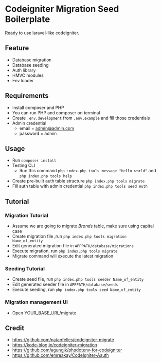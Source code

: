 # Codeigniter Migration Seed Boilerplate

Ready to use laravel-like codeigniter.

## Feature
- Database migration
- Database seeding
- Auth library
- HMVC modules
- Env loader

## Requirements
- Install composer and PHP
- You can run PHP and composer on terminal
- Create `.env.development` from `.env.example` and fill those credentials
- Admin credential
  - email = admin@admin.com
  - password = admin

## Usage
- Run `composer install`
- Testing CLI
  - Run this command `php index.php tools message "Hello world"` and `php index.php tools help`
- Create pre-built auth table structure `php index.php tools migrate`
- Fill auth table with admin credential `php index.php tools seed Auth`

## Tutorial

### Migration Tutorial
- Assume we are going to migrate *Brands* table, make sure using capital case
- Create migration file ,run `php index.php tools migration Name_of_entity`
- Edit generated migration file in `APPPATH/database/migrations`
- Execute migration, run `php index.php tools migrate`
- Migrate command will execute the latest migration

### Seeding Tutorial
- Create seed file, run `php index.php tools seeder Name_of_entity`
- Edit generated seeder file in `APPPATH/database/seeds`
- Execute seeding, run `php index.php tools seed Name_of_entity`

### Migration management UI
- Open YOUR_BASE_URL/migrate

## Credit
- https://github.com/natanfelles/codeigniter-migrate
- https://kode-blog.io/codeigniter-migration
- https://github.com/agungjk/phpdotenv-for-codeigniter
- https://github.com/emreakay/CodeIgniter-Aauth
